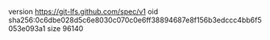 version https://git-lfs.github.com/spec/v1
oid sha256:0c6dbe028d5c6e8030c070c0e6ff38894687e8f156b3edccc4bb6f5053e093a1
size 96140
